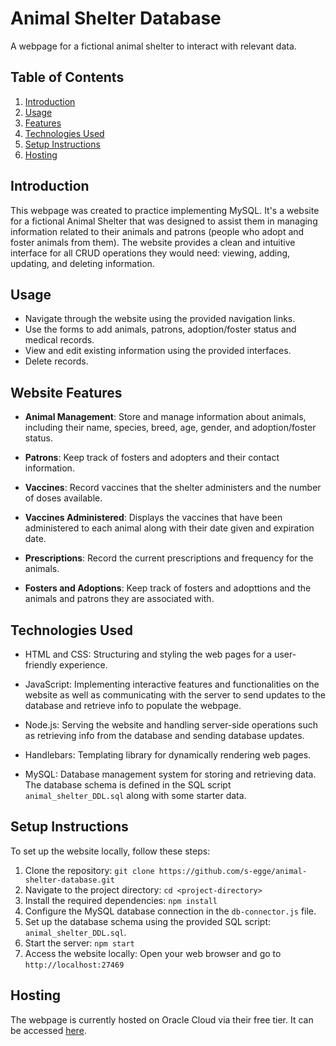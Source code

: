 # Animal Shelter Database

A webpage for a fictional animal shelter to interact with relevant data.

## Table of Contents

1. [Introduction](#introduction)
2. [Usage](#usage)
3. [Features](#website-features)
4. [Technologies Used](#technologies-used)
5. [Setup Instructions](#setup-instructions)
6. [Hosting](#hosting)

## Introduction

This webpage was created to practice implementing MySQL. It's a website for a fictional Animal Shelter that was designed to assist them in managing information related to their animals and patrons (people who adopt and foster animals from them). The website provides a clean and intuitive interface for all CRUD operations they would need: viewing, adding, updating, and deleting information. 

## Usage

- Navigate through the website using the provided navigation links.
- Use the forms to add animals, patrons, adoption/foster status and medical records.
- View and edit existing information using the provided interfaces.
- Delete records.
  
## Website Features

- **Animal Management**: Store and manage information about animals, including their name, species, breed, age, gender, and adoption/foster status.

- **Patrons**: Keep track of fosters and adopters and their contact information.

- **Vaccines**: Record vaccines that the shelter administers and the number of doses available.
  
- **Vaccines Administered**: Displays the vaccines that have been administered to each animal along with their date given and expiration date.

- **Prescriptions**: Record the current prescriptions and frequency for the animals.

- **Fosters and Adoptions**: Keep track of fosters and adopttions and the animals and patrons they are associated with.

## Technologies Used

- HTML and CSS: Structuring and styling the web pages for a user-friendly experience.

- JavaScript: Implementing interactive features and functionalities on the website as well as communicating with the server to send updates to the database and retrieve info to populate the webpage.

- Node.js: Serving the website and handling server-side operations such as retrieving info from the database and sending database updates.

- Handlebars: Templating library for dynamically rendering web pages.

- MySQL: Database management system for storing and retrieving data. The database schema is defined in the SQL script `animal_shelter_DDL.sql` along with some starter data.

## Setup Instructions

To set up the website locally, follow these steps:

1. Clone the repository: `git clone https://github.com/s-egge/animal-shelter-database.git`
2. Navigate to the project directory: `cd <project-directory>`
3. Install the required dependencies: `npm install`
4. Configure the MySQL database connection in the `db-connector.js` file.
5. Set up the database schema using the provided SQL script: `animal_shelter_DDL.sql`.
6. Start the server: `npm start`
7. Access the website locally: Open your web browser and go to `http://localhost:27469`

## Hosting

The webpage is currently hosted on Oracle Cloud via their free tier. It can be accessed [here](http://146.235.204.101:27469/).
